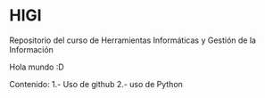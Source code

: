 # HIGI
Repositorio del curso de Herramientas Informáticas y Gestión de la Información

Hola mundo :D

Contenido:
1.- Uso de github
2.- uso de Python
